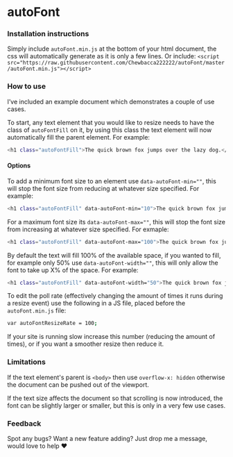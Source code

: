 # autoFont

### Installation instructions

Simply include `autoFont.min.js` at the bottom of your html document, the css will automatically generate as it is only a few lines. Or include: `<script src="https://raw.githubusercontent.com/Chewbacca222222/autoFont/master/autoFont.min.js"></script>`

### How to use

I’ve included an example document which demonstrates a couple of use cases.

To start, any text element that you would like to resize needs to have the class of `autoFontFill` on it, by using this class the text element will now automatically fill the parent element. For example:

```sh
<h1 class="autoFontFill">The quick brown fox jumps over the lazy dog.</h1>
```

#### Options

To add a minimum font size to an element use `data-autoFont-min=""`, this will stop the font size from reducing at whatever size specified. For example:

```sh
<h1 class="autoFontFill" data-autoFont-min="10">The quick brown fox jumps over the lazy dog.</h1>
```

For a maximum font size its `data-autoFont-max=""`, this will stop the font size from increasing at whatever size specified. For exmaple:

```sh
<h1 class="autoFontFill" data-autoFont-max="100">The quick brown fox jumps over the lazy dog.</h1>
```

By default the text will fill 100% of the available space, if you wanted to fill, for example only 50% use  `data-autoFont-width=""`, this will only allow the font to take up X% of the space. For example:

```sh
<h1 class="autoFontFill" data-autoFont-width="50">The quick brown fox jumps over the lazy dog.</h1>
```

To edit the poll rate (effectively changing the amount of times it runs during a resize event) use the following in a JS file, placed before the `autoFont.min.js` file:

```sh
var autoFontResizeRate = 100;
```

If your site is running slow increase this number (reducing the amount of times), or if you want a smoother resize then reduce it.

### Limitations

If the text element's parent is `<body>` then use `overflow-x: hidden` otherwise the document can be pushed out of the viewport.

If the text size affects the document so that scrolling is now introduced, the font can be slightly larger or smaller, but this is only in a very few use cases.

### Feedback

Spot any bugs? Want a new feature adding? Just drop me a message, would love to help :heart:
